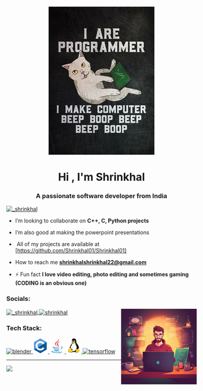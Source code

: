 <p align="center">
  <img src="https://github.com/Shrinkhal01/Shrinkhal01/blob/main/Metal%20Poster%20Programmer%20Cat.jpg" alt="logo">
</p>

<h1 align="center">Hi , I'm Shrinkhal</h1>
<h3 align="center">A passionate software developer from India</h3>

<p align="left">
  <a href="https://twitter.com/_shrinkhal" target="blank">
    <img src="https://img.shields.io/twitter/follow/_shrinkhal?logo=twitter&style=for-the-badge" alt="_shrinkhal" />
  </a>
</p>

-  I’m looking to collaborate on **C++, C, Python projects**


-  I’m also good at making the powerpoint presentations

- ‍ All of my projects are available at [https://github.com/Shrinkhal01/Shrinkhal01]

-  How to reach me **shrinkhalshrinkhal22@gmail.com**

- ⚡ Fun fact **I love video editing, photo editing and sometimes gaming (CODING is an obvious one)**

<h3 align="left"> Socials:</h3>
<img align="right" alt="coding" width="200" src="https://github.com/Shrinkhal01/Shrinkhal01/blob/main/A%20determined%20individual.jpg">
<p align="left">
  <a href="https://twitter.com/_shrinkhal" target="blank">
    <img align="center" src="https://raw.githubusercontent.com/rahuldkjain/github-profile-readme-generator/master/src/images/icons/Social/twitter.svg" alt="_shrinkhal" height="30" width="40" />
  </a>
  <a href="https://www.leetcode.com/shrinkhal" target="blank">
    <img align="center" src="https://raw.githubusercontent.com/rahuldkjain/github-profile-readme-generator/master/src/images/icons/Social/leet-code.svg" alt="shrinkhal" height="30" width="40" />
  </a>
</p>

<h3 align="left"> Tech Stack:</h3>
<p align="left">
  <a href="https://www.blender.org/" target="_blank" rel="noreferrer">
    <img src="https://download.blender.org/branding/community/blender_community_badge_white.svg" alt="blender" width="40" height="40" />
  </a>
  <a href="https://www.cprogramming.com/" target="_blank" rel="noreferrer">
    <img src="https://raw.githubusercontent.com/devicons/devicon/master/icons/c/c-original.svg" alt="c" width="40" height="40" />
  </a>
  <a href="https://www.java.com" target="_blank" rel="noreferrer">
    <img src="https://raw.githubusercontent.com/devicons/devicon/master/icons/java/java-original.svg" alt="java" width="40" height="40" />
  </a>
  <a href="https://www.linux.org/" target="_blank" rel="noreferrer">
    <img src="https://raw.githubusercontent.com/devicons/devicon/master/icons/linux/linux-original.svg" alt="linux" width="40" height="40" />
  </a>
  <a href="https://www.tensorflow.org" target="_blank" rel="noreferrer">
    <img src="https://www.vectorlogo.zone/logos/tensorflow/tensorflow-icon.svg" alt="tensorflow" width="40" height="40" />
  </a>
</p>

---

[![](https://visitcount.itsvg.in/api?id=Shrinkhal01&icon=0&color=0)](https://visitcount.itsvg.in)

